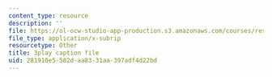 ```yaml
---
content_type: resource
description: ''
file: https://ol-ocw-studio-app-production.s3.amazonaws.com/courses/res-9-003-brains-minds-and-machines-summer-course-summer-2015/281910e5582daa8331aa397adf4d22bd_FMb-HSnaNs4.srt
file_type: application/x-subrip
resourcetype: Other
title: 3play caption file
uid: 281910e5-582d-aa83-31aa-397adf4d22bd
---
```

